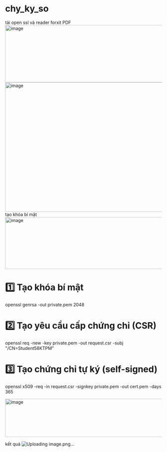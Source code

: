 # chy_ky_so
tải open ssl và reader forxit PDF
<img width="968" height="184" alt="image" src="https://github.com/user-attachments/assets/c6daa98f-308c-4411-b0af-a0ee0d9e0973" />
<img width="926" height="416" alt="image" src="https://github.com/user-attachments/assets/02b9fcf2-f6fa-4be4-b8c7-af5210456011" />
tạo khóa bí mật 
<img width="1083" height="167" alt="image" src="https://github.com/user-attachments/assets/2478b7d4-1c92-45db-afb9-511d8be4248d" />

# 1️⃣ Tạo khóa bí mật
openssl genrsa -out private.pem 2048

# 2️⃣ Tạo yêu cầu cấp chứng chỉ (CSR)
openssl req -new -key private.pem -out request.csr -subj "/CN=Student58KTPM"

# 3️⃣ Tạo chứng chỉ tự ký (self-signed)
openssl x509 -req -in request.csr -signkey private.pem -out cert.pem -days 365

<img width="1176" height="123" alt="image" src="https://github.com/user-attachments/assets/0bfd26f0-f6e2-4ecf-9176-e33d136ed9a4" />

kết quả 
![Uploading image.png…]()
